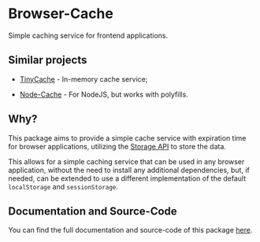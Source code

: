 # Browser-Cache

Simple caching service for frontend applications.
## Similar projects

* [TinyCache](https://www.npmjs.com/package/tinycache) - In-memory cache service;

* [Node-Cache](https://www.npmjs.com/package/node-cache) - For NodeJS, but works with polyfills.

## Why?

This package aims to provide a simple cache service with expiration time for browser applications, utilizing the [Storage API](https://developer.mozilla.org/en-US/docs/Web/API/Storage) to store the data.

This allows for a simple caching service that can be used in any browser application, without the need to install any additional dependencies, but, if needed, can be extended to use a different implementation of the default `localStorage` and `sessionStorage`.

## Documentation and Source-Code

You can find the full documentation and source-code of this package [here](https://github.com/Giancarl021/Browser-Cache).